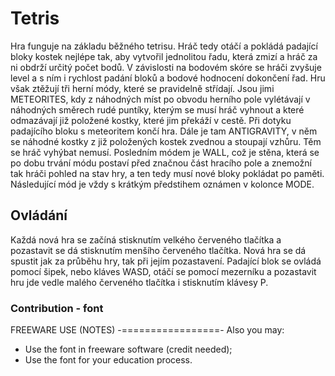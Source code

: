 # Tetris

Hra funguje na základu běžného tetrisu. Hráč tedy otáčí a pokládá padající bloky kostek nejlépe tak, aby vytvořil jednolitou řadu, 
která zmizí a hráč za ni obdrží určitý počet bodů. V závislosti na bodovém skóre se hráči zvyšuje level a s ním i rychlost padání
bloků a bodové hodnocení dokončení řad. Hru však ztěžují tři herní módy, které se pravidelně střídají. Jsou jimi METEORITES, 
kdy z náhodných míst po obvodu herního pole vylétávají v náhodných směrech rudé puntíky, kterým se musí hráč vyhnout a které odmazávají 
již položené kostky, které jim překáží v cestě. Při dotyku padajícího bloku s meteoritem končí hra. Dále je tam ANTIGRAVITY, 
v něm se náhodné kostky z již položených kostek zvednou a stoupají vzhůru. Těm se hráč vyhýbat nemusí. Posledním módem je WALL,
což je stěna, která se po dobu trvání módu postaví před značnou část hracího pole a znemožní tak hráči pohled na stav hry, a ten tedy 
musí nové bloky pokládat po paměti. Následující mód je vždy s krátkým předstihem oznámen v kolonce MODE. 

## Ovládání

Každá nová hra se začíná stisknutím velkého červeného tlačítka a pozastavit se dá stisknutím menšího červeného tlačítka. Nová hra se dá 
spustit jak za průběhu hry, tak při jejím pozastavení. Padající blok se ovládá pomocí šipek, nebo kláves WASD, otáčí se pomocí mezerníku 
a pozastavit hru jde vedle malého červeného tlačítka i stisknutím klávesy P.

### Contribution - font

FREEWARE USE (NOTES)
-=================-
Also you may: 
 * Use the font in freeware software (credit needed);
 * Use the font for your education process.

